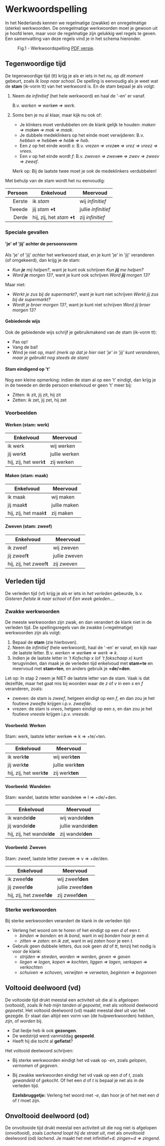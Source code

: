 # Werkwoordspelling

In het Nederlands kennen we regelmatige (zwakke) en onregelmatige (sterke) werkwoorden. De onregelmatige werkwoorden moet je gewoon uit je hoofd leren, maar voor de regelmatige zijn gelukkig wel regels te geven. Een samenvatting van deze regels vind je in het schema hieronder.

<figure>
  <material-box data-src='/werkwoordspelling/werkwoordspelling.png'></material-box>
  <figcaption>Fig.1 - Werkwoordspelling <a target="_blank" href='/werkwoordspelling/werkwoordspelling.pdf'>PDF versie</a>.</figcaption>
</figure>

## Tegenwoordige tijd

De tegenwoordige tijd (tt) krijg je als er iets in het *nu*, *op dit moment* gebeurt, zoals *Ik loop naar school*. De spelling is eenvoudig als je weet wat de **stam** (ik-vorm tt) van het werkwoord is. En de stam bepaal je als volgt:

1. Neem de *infinitief* (het hele werkwoord) en haal de '-en' er vanaf.

   B.v. *werken ⇒ werk~~en~~ ⇒ werk*.
2. Soms ben je nu al klaar, maar kijk nu ook of:
   - Je klinkers moet verdubbelen om de klank gelijk te houden: *maken ⇒ mak~~en~~ ⇒ mak ⇒ maak*.
   - Je dubbele medeklinkers op het einde moet verwijderen: B.v. *hebben ⇒ hebb~~en~~ ⇒ heb~~b~~ ⇒ heb*.
   - Een *z* op het einde wordt *s*: B.v. *vrezen ⇒ vrez~~en~~ ⇒ vrez ⇒ vreez ⇒ vrees*.
   - Een *v* op het einde wordt *f*: B.v. *zweven ⇒ zwev~~en~~ ⇒ zwev ⇒ zweev ⇒ zweef*.

   Merk op: Bij de laatste twee moet je ook de medeklinkers verdubbelen!

Met behulp van de stam wordt het nu eenvoudig:

| Persoon | Enkelvoud                   | Meervoud            |
| ------: | --------------------------- | ------------------- |
|  Eerste | ik *stam*                   | wij *infinitief*    |
|  Tweede | jij *stam* **+t**           | jullie *infinitief* |
|   Derde | hij, zij, het *stam* **+t** | zij *infinitief*    |

### Speciale gevallen

#### 'je' of 'jij' achter de persoonsvorm

Als 'je' of 'jij' *achter* het werkwoord staat, en je kunt 'je' in 'jij' veranderen (of omgekeerd), dan krijg je de stam:

- *Kun **je** mij helpen?*, want je kunt ook schrijven *Kun **jij** me helpen?*
- *Word **je** morgen 13?*, want je kunt ook schrijven *Word **jij** morgen 13?*

Maar niet:

- *Werkt je zus bij de supermarkt?*, want je kunt niet schrijven *Werkt jij zus bij de supermarkt?*
- *Wordt je broer morgen 13?*, want je kunt niet schrijven *Word jij broer morgen 13?*

#### Gebiedende wijs

Ook de gebiedende wijs schrijf je gebruikmakend van de stam (ik-vorm tt):

- Pas op!
- Vang de bal!
- Wind je niet op, man! *(merk op dat je hier niet 'je' in 'jij' kunt veranderen, maar je gebruikt nog steeds de stam)*

#### Stam eindigend op 't'

Nog een kleine opmerking: indien de stam al op een 't' eindigt, dan krijg je in de tweede en derde persoon enkelvoud er geen 't' meer bij:

- Zitten: ik zit, jij zit, hij zit
- Zetten: ik zet, jij zet, hij zet

### Voorbeelden

#### Werken (stam: werk)

| Enkelvoud               | Meervoud      |
| ----------------------- | ------------- |
| ik werk                 | wij werken    |
| jij werk**t**           | jullie werken |
| hij, zij, het werk**t** | zij werken    |

#### Maken (stam: maak)

| Enkelvoud               | Meervoud     |
| ----------------------- | ------------ |
| ik maak                 | wij maken    |
| jij maak**t**           | jullie maken |
| hij, zij, het maak**t** | zij maken    |

#### Zweven (stam: zweef)

| Enkelvoud                | Meervoud      |
| ------------------------ | ------------- |
| ik zweef                 | wij zweven    |
| jij zweef**t**           | jullie zweven |
| hij, zij, het zweef**t** | zij zweven    |

## Verleden tijd

De verleden tijd (vt) krijg je als er iets in *het verleden* gebeurde, b.v. *Gisteren fietste ik naar school* of *Een week geleden...*.

### Zwakke werkwoorden

De meeste werkwoorden zijn zwak, en dan verandert de klank niet in de verleden tijd. De spellingsregels van de zwakke (=regelmatige) werkwoorden zijn als volgt:

1. Bepaal de **stam** (zie hierboven).
2. Neem de *infinitief* (hele werkwoord), haal de '-en' er vanaf, en kijk naar de laatste letter. B.v. *werken ⇒ werk~~en~~ ⇒ werk ⇒ k*.
3. Indien je de laatste letter in *'t Kofschip x* (of *'t fokschaap x*) kunt terugvinden, dan maak je de verleden tijd enkelvoud met **stam+te** en meervoud met **stam+ten**, en anders gebruik je **+de/+den**.

Let op: In stap 2 neem je NIET de laatste letter van de stam. Vaak is dat dezelfde, maar het gaat mis bij woorden waar de *z* of *v* in een *s* en *f* veranderen, zoals:

- zweven: de stam is *zweef*, hetgeen eindigt op een *f*, en dan zou je het foutieve *zweefte* krijgen i.p.v. *zweefde*.
- vrezen: de stam is *vrees*, hetgeen eindigt op een *s*, en dan zou je het foutieve *vreeste* krijgen i.p.v. *vreesde*.

#### Voorbeeld: Werken

Stam: werk, laatste letter werk~~en~~ ⇒ k ⇒ +te/+ten.

| Enkelvoud                | Meervoud           |
| ------------------------ | ------------------ |
| ik werk**te**            | wij werk**ten**    |
| jij werk**te**           | jullie werk**ten** |
| hij, zij, het werk**te** | zij werk**ten**    |

#### Voorbeeld: Wandelen

Stam: wandel, laatste letter wandel~~en~~  ⇒ l ⇒ +de/+den.

| Enkelvoud                  | Meervoud             |
| -------------------------- | -------------------- |
| ik wandel**de**            | wij wandel**den**    |
| jij wandel**de**           | jullie wandel**den** |
| hij, zij, het wandel**de** | zij wandel**den**    |

#### Voorbeeld: Zweven

Stam: zweef, laatste letter zwev~~en~~ ⇒ v ⇒ +de/den.

| Enkelvoud                 | Meervoud            |
| ------------------------- | ------------------- |
| ik zweef**de**            | wij zweef**den**    |
| jij zweef**de**           | jullie zweef**den** |
| hij, zij, het zweef**de** | zij zweef**den**    |

### Sterke werkwoorden

Bij sterke werkwoorden verandert de klank in de verleden tijd:

- Verleng het woord om te horen of het eindigt op een *d* of een *t*.
  - *binden ⇒ bonden*: en *ik bond*, want in *wij bonden* hoor je een *d*.
  - *zitten ⇒ zaten*: en *ik zat*, want in *wij zaten* hoor je een *t*.
- Gebruik geen dubbele letters, dus ook geen *dd* of *tt*, tenzij het nodig is voor de klank:
  - *strijden ⇒ streden, worden ⇒ werden, geven ⇒ gaven*
  - *liegen ⇒ logen, kopen ⇒ kochten, liggen ⇒ lagen, verkopen ⇒ verkochten*
  - *schuiven ⇒ schoven, verwijten ⇒ verweten, beginnen ⇒ begonnen*

## Voltooid deelwoord (vd)

De voltooide tijd drukt meestal een activiteit uit die al is afgelopen (*voltooid*), zoals *Ik heb mijn tanden al gepoetst*, met als voltooid deelwoord *gepoetst*. Het voltooid deelwoord (vd) maakt meestal deel uit van het gezegde. Er staat dan altijd een vorm van (de hulpwerkwoorden) *hebben*, *zijn*, of *worden* bij.

- Dat liedje heb ik ook **gezongen**.
- De wedstrijd werd vanmiddag **gespeeld**.
- Heeft hij die tocht al **gefietst**?

Het voltooid deelwoord schrijven:

- Bij sterke werkwoorden eindigt het vd vaak op *-en*, zoals *gelopen*, *vernomen* of *gegeven*.
- Bij zwakke werkwoorden eindigt het vd vaak op een *d* of *t*, zoals *gewandeld* of *gekocht*. Of het een *d* of *t*  is bepaal je net als in de verleden tijd.

  **Ezelsbruggetje:** Verleng het woord met *-e*, dan hoor je of het met een *d* of *t* moet zijn.

## Onvoltooid deelwoord (od)

De onvoltooide tijd drukt meestal een activiteit uit die nog niet is afgelopen (*onvoltooid*), zoals *Lachend loopt hij de straat uit*, met als onvoltooid deelwoord (od) *lachend*. Je maakt het met infinitief+d: *zingen+d ⇒ zingend*.
